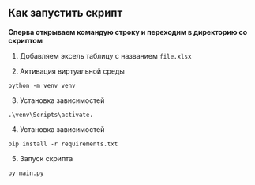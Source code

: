 ## Как запустить скрипт

**Сперва открываем командую строку и переходим в директорию со скриптом**

1. Добавляем эксель таблицу с названием `file.xlsx`

2. Активация виртуальной среды
```
python -m venv venv
```
3. Установка зависимостей
```
.\venv\Scripts\activate.
```
4. Установка зависимостей
```
pip install -r requirements.txt
```
5. Запуск скрипта 
```
py main.py
```